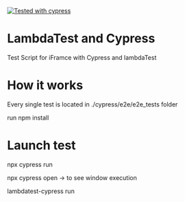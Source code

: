 <a href="https://github.com/cypress-io/cypress">
   <img alt="Tested with cypress" src="https://img.shields.io/badge/cypress-dashboard-brightgreen.svg">
</a>

# LambdaTest and Cypress
Test Script for iFramce with Cypress and lambdaTest


# How it works

Every single test is located in ./cypress/e2e/e2e_tests folder

run npm install

# Launch test

npx cypress run

npx cypress open -> to see window execution

lambdatest-cypress run


